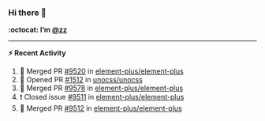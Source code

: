### Hi there 👋

**:octocat: I’m [@zz](https://github.com/holazz)**

---

**:zap: Recent Activity**

<!--START_SECTION:activity-->
1. 🎉 Merged PR [#9520](https://github.com/element-plus/element-plus/pull/9520) in [element-plus/element-plus](https://github.com/element-plus/element-plus)
2. 💪 Opened PR [#1512](https://github.com/unocss/unocss/pull/1512) in [unocss/unocss](https://github.com/unocss/unocss)
3. 🎉 Merged PR [#9578](https://github.com/element-plus/element-plus/pull/9578) in [element-plus/element-plus](https://github.com/element-plus/element-plus)
4. ❗️ Closed issue [#9511](https://github.com/element-plus/element-plus/issues/9511) in [element-plus/element-plus](https://github.com/element-plus/element-plus)
5. 🎉 Merged PR [#9512](https://github.com/element-plus/element-plus/pull/9512) in [element-plus/element-plus](https://github.com/element-plus/element-plus)
<!--END_SECTION:activity-->
